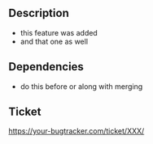## Description
- this feature was added
- and that one as well

## Dependencies
- do this before or along with merging

## Ticket 
https://your-bugtracker.com/ticket/XXX/

